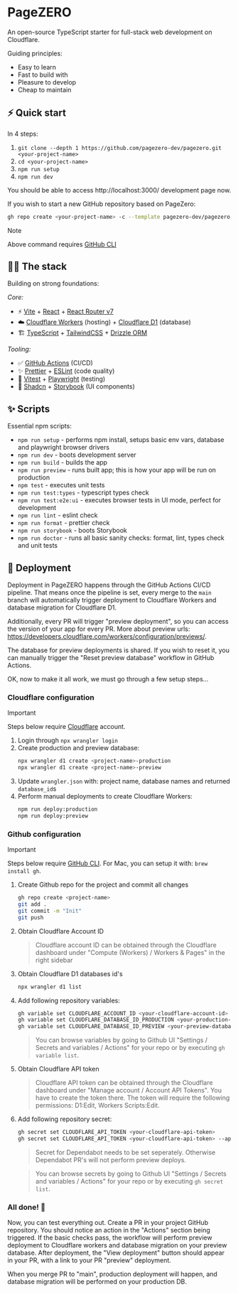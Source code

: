 # PageZERO

An open-source TypeScript starter for full-stack web development on Cloudflare.

Guiding principles:

- Easy to learn
- Fast to build with
- Pleasure to develop
- Cheap to maintain

## ⚡️ Quick start

In 4 steps:

1. `git clone --depth 1 https://github.com/pagezero-dev/pagezero.git <your-project-name>`
1. `cd <your-project-name>`
1. `npm run setup`
1. `npm run dev`

You should be able to access http://localhost:3000/ development page now.

If you wish to start a new GitHub repository based on PageZero:

```sh
gh repo create <your-project-name> -c --template pagezero-dev/pagezero
```

> [!NOTE]
> Above command requires [GitHub CLI](https://cli.github.com/)

## 🧑‍💻 The stack

Building on strong foundations:

_Core:_

- ⚡ [Vite](https://vite.dev/) + [React](https://react.dev/) + [React Router v7](https://reactrouter.com/)
- ☁️ [Cloudflare Workers](https://workers.cloudflare.com/) (hosting) + [Cloudflare D1](https://www.cloudflare.com/en-au/developer-platform/products/d1/) (database)
- 🏗️ [TypeScript](https://www.typescriptlang.org/) + [TailwindCSS](https://tailwindcss.com/) + [Drizzle ORM](https://orm.drizzle.team/)

_Tooling:_

- ✅ [GitHub Actions](https://github.com/features/actions) (CI/CD)
- ✨ [Prettier](https://prettier.io/) + [ESLint](https://eslint.org/) (code quality)
- 🧪 [Vitest](https://vitest.dev/) + [Playwright](https://playwright.dev/) (testing)
- 📖 [Shadcn](https://ui.shadcn.com/) + [Storybook](https://storybook.js.org/) (UI components)

## ✨ Scripts

Essential npm scripts:

- `npm run setup` - performs npm install, setups basic env vars, database and playwright browser drivers
- `npm run dev` - boots development server
- `npm run build` - builds the app
- `npm run preview` - runs built app; this is how your app will be run on production
- `npm test` - executes unit tests
- `npm run test:types` - typescript types check
- `npm run test:e2e:ui` - executes browser tests in UI mode, perfect for development
- `npm run lint` - eslint check
- `npm run format` - prettier check
- `npm run storybook` - boots Storybook
- `npm run doctor` - runs all basic sanity checks: format, lint, types check and unit tests

## 🚀 Deployment

Deployment in PageZERO happens through the GitHub Actions CI/CD pipeline. That means once the pipeline is set,
every merge to the `main` branch will automatically trigger deployment to Cloudflare Workers and database
migration for Cloudflare D1.

Additionally, every PR will trigger "preview deployment", so you can access the version of your app for every PR. More about preview urls: https://developers.cloudflare.com/workers/configuration/previews/.

The database for preview deployments is shared. If you wish to reset it, you can manually trigger the "Reset preview database" workflow in GitHub Actions.

OK, now to make it all work, we must go through a few setup steps...

### Cloudflare configuration

> [!IMPORTANT]
> Steps below require [Cloudflare](https://www.cloudflare.com/) account.

1. Login through `npx wrangler login`
1. Create production and preview database:
   ```sh
   npx wrangler d1 create <project-name>-production
   npx wrangler d1 create <project-name>-preview
   ```
1. Update `wrangler.json` with: project name, database names and returned `database_id`s
1. Perform manual deployments to create Cloudflare Workers:
   ```sh
   npm run deploy:production
   npm run deploy:preview
   ```

### Github configuration

> [!IMPORTANT]
> Steps below require [GitHub CLI](https://cli.github.com/).
> For Mac, you can setup it with: `brew install gh`.

1.  Create Github repo for the project and commit all changes

    ```sh
    gh repo create <project-name>
    git add .
    git commit -m "Init"
    git push
    ```

1.  Obtain Cloudflare Account ID

    > Cloudflare account ID can be obtained through the Cloudflare dashboard under "Compute (Workers) / Workers & Pages" in the right sidebar

1.  Obtain Cloudflare D1 databases id's

    ```sh
    npx wrangler d1 list
    ```

1.  Add following repository variables:

    ```sh
    gh variable set CLOUDFLARE_ACCOUNT_ID <your-cloudflare-account-id>
    gh variable set CLOUDFLARE_DATABASE_ID_PRODUCTION <your-production-database-id>
    gh variable set CLOUDFLARE_DATABASE_ID_PREVIEW <your-preview-database-id>
    ```

    > You can browse variables by going to Github UI "Settings / Secrets and variables / Actions" for your repo
    > or by executing `gh variable list`.

1.  Obtain Cloudflare API token

    > Cloudflare API token can be obtained through the Cloudflare dashboard under "Manage account / Account API Tokens". You have to create the token there. The token will require the following permissions: D1:Edit, Workers Scripts:Edit.

1.  Add following repository secret:

    ```sh
    gh secret set CLOUDFLARE_API_TOKEN <your-cloudflare-api-token>
    gh secret set CLOUDFLARE_API_TOKEN <your-cloudflare-api-token> --app dependabot
    ```

    > Secret for Dependabot needs to be set seperately. Otherwise Dependabot PR's will not perform preview deploys.

    > You can browse secrets by going to Github UI "Settings / Secrets and variables / Actions" for your repo
    > or by executing `gh secret list`.

### All done! 🎉

Now, you can test everything out. Create a PR in your project GitHub repository. You should notice an action in the "Actions" section being triggered. If the basic checks pass, the workflow will perform preview deployment to Cloudflare workers and database migration on your preview database. After deployment, the "View deployment" button should appear in your PR, with a link to your PR "preview" deployment.

When you merge PR to "main", production deployment will happen, and database migration will be performed on your production DB.
